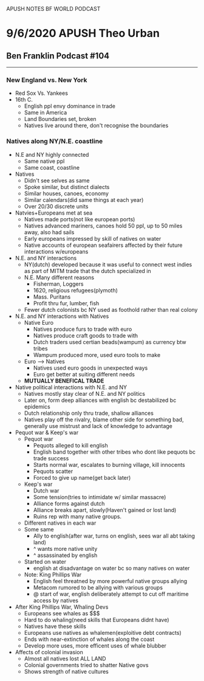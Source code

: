 APUSH NOTES BF WORLD PODCAST

# 9/6/2020 APUSH Theo Urban 
## Ben Franklin Podcast #104
***
### New England vs. New York
 - Red Sox Vs. Yankees
 - 16th C. 
    - English ppl envy dominance in trade
    - Same in America
    - Land Boundaries set, broken
    - Natives live around there, don't recognise the boundaries


### Natives along NY/N.E. coastline
 - N.E and NY highly connected
	 - Same native ppl
	 - Same coast, coastline
 - Natives
	 - Didn't see selves as same
	 - Spoke similar, but distinct dialects
	 - Similar houses, canoes, economy
	 - Similar calendars(did same things at each year)
	 - Over 20/30 discrete units
 - Natvies+Europeans met at sea
	 - Natives made ports(not like european ports)
	 - Natives advanced mariners, canoes hold 50 ppl, up to 50 miles away, also had sails
	 - Early europeans impressed by skill of natives on water
	 - Native accounts of european seafairers affected by their future interactions w/europeans
 - N.E. and NY interactions
	 - NY(dutch) developed because it was useful to connect west indies as part of MITM trade that the dutch specialized in
	 - N.E. Many different reasons
		 - Fisherman, Loggers
		 - 1620, religious refugees(plymoth)
		 - Mass. Puritans
		 - Profit thru fur, lumber, fish
	 - Fewer dutch colonists bc NY used as foothold rather than real colony
 - N.E. and NY interactions with Natives
	 - Native Euro
		 - Natives produce furs to trade with euro
		 - Natives produce craft goods to trade with
		 - Dutch traders used certian beads(wampum) as currency btw tribes
		 - Wampum produced more, used euro tools to make
	 - Euro --> Natives
		 - Natives used euro goods in unexpected ways
		 - Euro get better at suiting different needs
	 - **MUTUALLY BENEFICAL TRADE**
 - Native political interactions with N.E. and NY
	 - Natives mostly stay clear of N.E. and NY politics
	 - Later on, form deep alliances with english bc destabilized bc epidemics
	 - Dutch relationship only thru trade, shallow alliances
	 - Natives play off the rivalry, blame other side for something bad, generally use mistrust and lack of knowledge to advantage
 - Pequot war & Keep's war
	 - Pequot war
		 - Pequots alleged to kill english
		 - English band together with other tribes who dont like pequots bc trade success
		 - Starts normal war, escalates to burning village, kill innocents
		 - Pequots scatter
		 - Forced to give up name(get back later)
	- Keep's war
		- Dutch war
		- Some tension(tries to intimidate w/ similar massacre)
		- Alliance forms against dutch
		- Alliance breaks apart, slowly(Haven't gained or lost land)
		- Ruins rep with many native groups.
	- Different natives in each war
	- Some same
		- Ally to english(after war, turns on english, sees war all abt taking land)
		- ^ wants more native unity
		- ^ assassinated by english
	- Started on water
		- english at disadvantage on water bc so many natives on water
	- Note: King Phillips War
		- English feel threatned by more powerful native groups allying
		- Metacom rumored to be allying with various groups
		- @ start of war, english deliberately attempt to cut off maritime access by natives
- After King Phillips War, Whaling Devs
	- Europeans see whales as $$$
	- Hard to do whaling(need skills that Europeans didnt have)
	- Natives have these skills
	- Europeans use natives as whalemen(exploitive debt contracts)
	- Ends with near-extinction of whales along the coast
	- Develop more uses, more efficent uses of whale blubber
- Affects of colonial invasion
	- Almost all natives lost ALL LAND
	- Colonial governments tried to shatter Native govs
	- Shows strength of native cultures